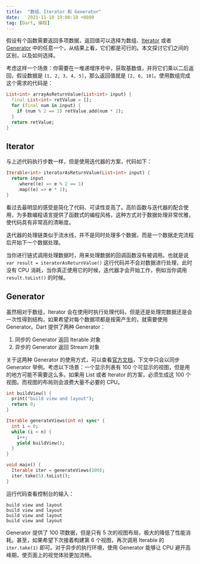 ```yaml
---
title:  "数组、Iterator 和 Generator"
date:   2021-11-10 19:00:10 +0800
tag: [Dart, 编程]
---
```


假设有个函数需要返回多项数据，返回值可以选择为数组、[Iterator](https://dart.dev/codelabs/iterables) 或者 [Generator](https://dart.dev/guides/language/language-tour#generators) 中的任意一个，从结果上看，它们都是可行的。本文探讨它们之间的区别，以及如何选择。

考虑这样一个场景：你需要在一堆递增序号中，获取基数值，并将它们乘以二后返回，假设数据是 `[1, 2, 3, 4, 5]`，那么返回值就是 `[2, 6, 10]`。使用数组完成这个需求的代码是：

```dart
List<int> arrayAsReturnValue(List<int> input) {
  final List<int> retValue = [];
  for (final num in input) {
    if (num % 2 == 1) retValue.add(num * 2);
  }
  return retValue;
}
```

## Iterator

与上述代码执行步数一样，但是使用迭代器的方案，代码如下：

```dart
Iterable<int> iteratorAsReturnValue(List<int> input) {
  return input
    .where((e) => e % 2 == 1)
    .map((e) => e * 2);
}
```

看过去最明显的感受是简化了代码、可读性变高了。高阶函数与迭代器的配合使用，为多数编程语言提供了函数式的编程风格，这种方式对于数据处理非常优雅，使代码具有非常高的清晰度。

迭代器的处理链类似于流水线，并不是同时处理多个数据，而是一个数据走完流程后开始下一个数据处理。

当你进行链式调用处理数据时，用来处理数据的回调函数没有被调用。也就是说 `var result = iteratorAsReturnValue()` 这行代码并不会对数据进行处理，此时没有 CPU 消耗，当你真正使用它的时候，迭代器才会开始工作，例如当你调用 `result.toList()` 的时候。

## Generator

虽然相对于数组，Iterator 会在使用时执行处理代码，但是还是处理完数据还是会一次性得到结构，如果希望对每个数据项都是按需产生的，就需要使用 Generator。Dart 提供了两种 Generator：

1. 同步的 Generator 返回 Iterable 对象
2. 异步的 Generator 返回 Stream 对象

关于这两种 Generator 的使用方式，可以查看[官方文档](https://dart.dev/guides/language/language-tour#generators)，下文中只会以同步 Generator 举例。考虑以下场景：一个显示列表有 100 个可显示的视图，但是用的地方可能不需要这么多。如果用 List 或者 Iterator 的方案，必须生成这 100 个视图。而视图的布局则会浪费大量不必要的 CPU。

```dart
int buildView() {
  print("build view and layout");
  return 0;
}

Iterable generateViews(int n) sync* {
  int i = 0;
  while (i < n) {
    i++;
    yield buildView();
  }
}

void main() {
  Iterable iter = generateViews(100);
  iter.take(5).toList();
}
```

运行代码查看控制台的输入：
```shell
build view and layout
build view and layout
build view and layout
build view and layout
```

Generator 提供了 100 项数据，但是只有 5 次的视图布局，极大的降低了性能消耗。甚至，如果希望下次接着构建第 6 个视图，再次调用 Iterable 的 `iter.take(1)` 即可。对于异步的执行环境，使用 Generator 能够让 CPU 避开高峰期，使页面上的视觉体验更加流畅。